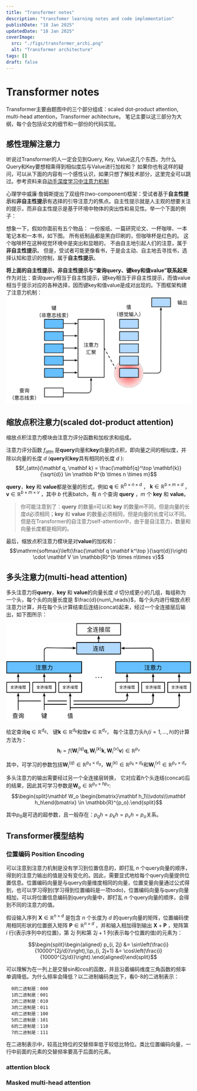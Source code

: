 ```yaml
---
title: "Transformer notes"
description: "transfomer learning notes and code implementation"
publishDate: "18 Jan 2025"
updatedDate: "18 Jan 2025"
coverImage:
  src: "./figs/transformer_archi.png"
  alt: "Transformer architecture"
tags: []
draft: false
---
```


# Transformer notes
Transformer主要由题图中的三个部分组成：scaled dot-product attention, multi-head attention，Transformer achitecture。
笔记主要以这三部分为大纲，每个会包括论文的细节和一部份的代码实现。

## 感性理解注意力
听说过Transformer的人一定会见到Query, Key, Value这几个东西，为什么Query和Key要想相乘得到相似度后与Value进行加权和？ 如果你也有这样的疑问，可以从下面的内容有一个感性认识，如果只想了解技术部分，这里完全可以跳过。参考资料来自[动手深度学习中注意力机制](https://zh.d2l.ai/chapter_attention-mechanisms/index.html)

心理学中威廉·詹姆斯提出了双组件(two-component)框架：受试者基于**自主性提示**和**非自主性提示**有选择的引导注意力的焦点。自主性提示就是人主观的想要关注的提示，而非自主性提示是基于环境中物体的突出性和易见性。举一个下面的例子：

想象一下，假如你面前有五个物品： 一份报纸、一篇研究论文、一杯咖啡、一本笔记本和一本书，如下图。 所有纸制品都是黑白印刷的，但咖啡杯是红色的。 
这个咖啡杯在这种视觉环境中是突出和显眼的， 不由自主地引起人们的注意，属于**非自主性提示**。
但是，受试者可能更像看书，于是会主动、自主地去寻找书，选择认知和意识的控制，属于**自主性提示**。

**将上面的自主性提示、非自主性提示与“查询query、键key和值value”联系起来**
作为对比：查询query相当于自主性提示，键key相当于非自主性提示，而值value相当于提示对应的各种选择，因而键key和值value是成对出现的。下图框架构建了注意力机制：
![qkv](./figs/qkv_1646796014193_0.svg)

## 缩放点积注意力(scaled dot-product attention)
缩放点积注意力模块由注意力评分函数和加权求和组成。

注意力评分函数 $f_{attn}$ 是$\mathbf{query}$向量和$\mathbf{key}$向量的点积，即向量之间的相似度，并除以向量的长度 $d$ ($\mathbf{query}$和$\mathbf{key}$具有相同的长度 $d$ ):
$$f_{attn}(\mathbf q, \mathbf k) = \frac{\mathbf{q}^\top \mathbf{k}}{\sqrt{d}} \in \mathbb R^{b \times n \times m}$$ 

$\mathbf{query}$，$\mathbf{key}$ 和 $\mathbf{value}$都是张量的形式，例如 $\mathbf q\in\mathbb R^{b \times n\times d}$ ， $\mathbf k\in\mathbb R^{b \times m\times d}$ ， $\mathbf v\in\mathbb R^{b \times m \times v}$ ，其中 $b$ 代表batch，有 $n$ 个查询 $\mathbf{query}$ ，$m$ 个 $\mathbf{key}$ 和 $\mathbf{value}$。

> 你可能注意到了：$\mathbf{query}$ 的数量$n$可以和 $\mathbf{key}$ 的数量$m$不同，但是向量的长度$d$必须相同；$\mathbf{key}$ 和 $\mathbf{value}$ 的数量必须相同，但是向量的长度可以不同。但是在Transformer的自注意力self-attention中，由于是自注意力，数量和向量长度都是相同的。

最后，缩放点积注意力模块是对$\mathbf{value}$的加权和：
$$\mathrm{softmax}\left(\frac{\mathbf q \mathbf k^\top }{\sqrt{d}}\right) \cdot \mathbf V \in \mathbb{R}^{b \times n\times v}$$ 

## 多头注意力(multi-head attention)
多头注意力将$\mathbf{query}$，$\mathbf{key}$ 和 $\mathbf{value}$的向量长度 $d$ 切分成更小的几组，每组称为一个头，每个头的向量长度是 $\frac{d}{num\_heads}$，每个头内进行缩放点积注意力计算，并在每个头计算结束后连结(concat)起来，经过一个全连接层后输出，如下图所示：

![multi-head-attention](./figs/multi-head-attention.svg)

给定查询$\mathbf{q} \in \mathbb{R}^{d_q}$、 键$\mathbf{k} \in \mathbb{R}^{d_k}$和值$\mathbf{v} \in \mathbb{R}^{d_v}$， 每个注意力头$h_i(i=1,...,h)$的计算方法为：
$$\mathbf{h}_i = f(\mathbf W_i^{(q)}\mathbf q, \mathbf W_i^{(k)}\mathbf k,\mathbf W_i^{(v)}\mathbf v) \in \mathbb R^{p_v}$$

其中，可学习的参数包括$\mathbf W_i^{(q)}\in\mathbb R^{p_q\times d_q}$，$\mathbf W_i^{(k)}\in\mathbb R^{p_k\times d_k}$和$\mathbf W_i^{(v)}\in\mathbb R^{p_v\times d_v}$

多头注意力的输出需要经过另一个全连接层转换， 它对应着$h$个头连结(concat)后的结果，因此其可学习参数是$\mathbf W_o\in\mathbb R^{p_o\times h p_v}$:
$$\begin{split}\mathbf W_o \begin{bmatrix}\mathbf h_1\\\vdots\\\mathbf h_h\end{bmatrix} \in \mathbb{R}^{p_o}.\end{split}$$

其中$p_0$是可选的超参数，且一般存在：$p_q h = p_k h = p_v h = p_o$关系。

## Transformer模型结构

### 位置编码 Position Encoding
可以注意到注意力机制是没有学习到位置信息的，即打乱 $n$ 个query向量的顺序，得到的注意力输出的值是没有变化的。因此，需要显式地给每个query向量提供位置信息。位置编码向量是与query向量维度相同的向量，位置变量向量通过公式得到，也可以学习得到(学习得到位置编码是一项todo)，位置编码向量与query向量相加，可以将位置信息编码到query向量中，即打乱 $n$ 个query向量的顺序，会得到不同的注意力的值。

假设输入序列 $\mathbf{X} \in \mathbb{R}^{n \times d}$ 是包含 $n$ 个长度为 $d$ 的query向量的矩阵，位置编码使用相同形状的位置嵌入矩阵 $\mathbf{P} \in \mathbb{R}^{n \times d}$ ，并和输入相加得到输出 $\mathbf{X} + \mathbf{P}$ ，矩阵第 $i$ 行(表示序列中的位置)，第 $2j$ 列和第 $2j+1$ 列(表示每个位置的值)的元素为：

$$\begin{split}\begin{aligned} p_{i, 2j} &= \sin\left(\frac{i}{10000^{2j/d}}\right),\\p_{i, 2j+1} &= \cos\left(\frac{i}{10000^{2j/d}}\right).\end{aligned}\end{split}$$

可以理解为在一列上是交替sin和cos的函数，并且沿着编码维度三角函数的频率单调降低。为什么频率会降低？以二进制编码类比下，看0-8的二进制表示：
```text
  0的二进制是：000
  1的二进制是：001
  2的二进制是：010
  3的二进制是：011
  4的二进制是：100
  5的二进制是：101
  6的二进制是：110
  7的二进制是：111
```
在二进制表示中，较高比特位的交替频率低于较低比特位。类比位置编码向量，一行中前面的元素的交替频率要高于后面的元素。

### attention block

### Masked multi-head attention
